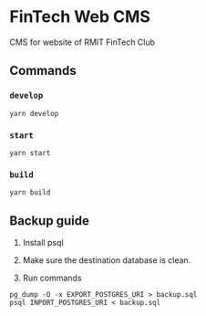 # FinTech Web CMS

CMS for website of RMIT FinTech Club

## Commands

### `develop`

```
yarn develop
```

### `start`

```
yarn start
```

### `build`

```
yarn build
```

## Backup guide

1. Install psql

2. Make sure the destination database is clean.

3. Run commands

```
pg_dump -O -x EXPORT_POSTGRES_URI > backup.sql
psql INPORT_POSTGRES_URI < backup.sql
```

